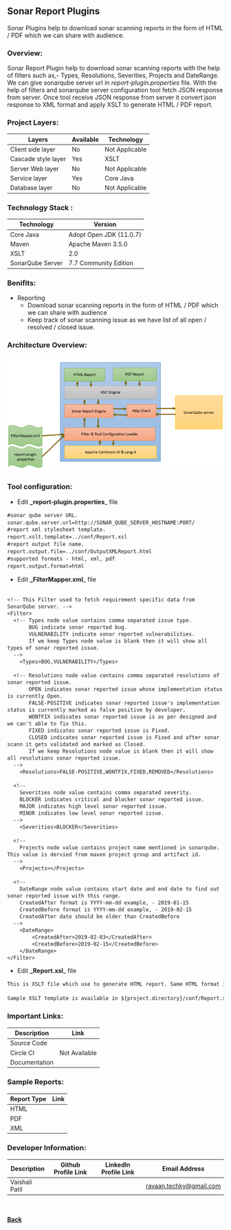 ## Sonar Report Plugins
Sonar Plugins help to download sonar scanning reports in the form of HTML / PDF which we can share with audience.

### Overview:
Sonar Report Plugin help to download sonar scanning reports with the help of filters such as,- Types, Resolutions, 
Severities, Projects and DateRange. We can give sonarqube server url in *report-plugin.properties* file. With the 
help of filters and sonarqube server configuration tool fetch JSON response from server. Once tool receive JSON 
response from server it convert json response to XML format and apply XSLT to generate HTML / PDF report.

### Project Layers:

| Layers | Available | Technology |
| ------ | ------ | ------ |
| Client side layer | No | Not Applicable |
| Cascade style layer | Yes | XSLT |
| Server Web layer | No | Not Applicable |
| Service layer | Yes | Core Java |
| Database layer | No | Not Applicable |

### Technology Stack :

| Technology | Version |
| ------- | ------- |
| Core Java | Adopt Open JDK (11.0.7) |
| Maven | Apache Maven 3.5.0 |
| XSLT | 2.0 |
| SonarQube Server | 7.7 Community Edition |

### Benifits:

- Reporting
  - Download sonar scanning reports in the form of HTML / PDF which we can share with audience
  - Keep track of sonar scanning issue as we have list of all open / resolved / closed issue.

### Architecture Overview:

  ![Overview](images/sonar-report-blockdiagram.png)

### Tool configuration:
 - Edit **_report-plugin.properties**_ file
  ```markdown
#sonar qube server URL.
sonar.qube.server.url=http://SONAR_QUBE_SERVER_HOSTNAME:PORT/
#report xml stylesheet template.
report.xslt.template=../conf/Report.xsl
#report output file name.
report.output.file=../conf/OutputXMLReport.html
#supported formats - html, xml, pdf
report.output.format=html
 ```
 - Edit **_FilterMapper.xml**_ file
 <pre><code>
&lt;!-- This Filter used to fetch requirement specific data from SonarQube server. --&gt;
&lt;Filter&gt;
  &lt;!-- Types node value contains comma separated issue type. 
       BUG indicate sonar reported bug. 
       VULNERABILITY indicate sonar reported vulnerabilities. 
       If we keep Types node value is blank then it will show all types of sonar reported issue.
  --&gt;
	&lt;Types&gt;BUG,VULNERABILITY&lt;/Types&gt;

  &lt;!-- Resolutions node value contains comma separated resolutions of sonar reported issue. 
       OPEN indicates sonar reported issue whose implementation status is currently Open. 
       FALSE-POSITIVE indicates sonar reported issue's implementation status is currently marked as false positive by developer. 
       WONTFIX indicates sonar reported issue is as per designed and we can't able to fix this.
       FIXED indicates sonar reported issue is Fixed.
       CLOSED indicates sonar reported issue is Fixed and after sonar scann it gets validated and marked as Closed. 
       If we keep Resolutions node value is blank then it will show all resolutions sonar reported issue.
  --&gt;
	&lt;Resolutions&gt;FALSE-POSITIVE,WONTFIX,FIXED,REMOVED&lt;/Resolutions&gt;

  &lt;!-- 
  	Severities node value contains comma separated severity.
	BLOCKER indicates critical and blocker sonar reported issue.
	MAJOR indicates high level sonar reported issue.
	MINOR indicates low level sonar reported issue.
  --&gt;
	&lt;Severities&gt;BLOCKER&lt;/Severities&gt;

  &lt;!-- 
  	Projects node value contains project name mentioned in sonarqube. This value is dervied from maven project group and artifact id.
  --&gt;
	&lt;Projects&gt;&lt;/Projects&gt;

  &lt;!-- 
  	DateRange node value contains start date and end date to find out sonar reported issue with this range.
	CreatedAfter format is YYYY-mm-dd example, - 2019-01-15
	CreatedBefore format is YYYY-mm-dd example, - 2019-02-15
	CreatedAfter date should be older than CreatedBefore
  --&gt;
	&lt;DateRange&gt;
		&lt;CreatedAfter&gt;2019-02-03&lt;/CreatedAfter&gt;
		&lt;CreatedBefore&gt;2019-02-15&lt;/CreatedBefore&gt;
	&lt;/DateRange&gt;
&lt;/Filter&gt;
</code></pre>

- Edit **_Report.xsl**_ file
 ```markdown
This is XSLT file which use to generate HTML report. Same HTML format is used in PDF file.

Sample XSLT template is available in ${project.directory}/conf/Report.xsl

```

### Important Links:

| Description | Link |
| -------- | -------- |
| Source Code | <span style="color: green;font-weight: bold;"><a href="https://github.com/ravaan-techky/sonar-plugins/archive/master.zip"><i class="fa fa-download"></i></a></span> |
| Circle CI <If Available> | Not Available |
| Documentation | <span style="color: green;font-weight: bold;"><a href="https://ravaan-techky.github.io/sonar-plugins/index"><i class="fa fa-folder-open"></i></a></span> |
  
### Sample Reports:
| Report Type | Link |
| -------- | -------- |
| HTML | <span style="color: green;font-weight: bold;"><a href="https://ravaan-techky.github.io/sonar-plugins/sample/html_report.html"><i class="fa fa-info"></i></a></span> |
| PDF | <span style="color: green;font-weight: bold;"><a href="https://ravaan-techky.github.io/sonar-plugins/sample/pdf_report.pdf"><i class="fa fa-info"></i></a></span> |
| XML | <span style="color: green;font-weight: bold;"><a href="https://ravaan-techky.github.io/sonar-plugins/sample/xml_report.xml"><i class="fa fa-info"></i></a></span> |


### Developer Information:

| Description | Github Profile Link  | LinkedIn Profile Link | Email Address
| -------- | -------- | -------- | -------- |
| Vaishali Patil | [<i class="fa fa-external-link"></i>](https://github.com/ravaan-techky/) | [<i class="fa fa-external-link"></i>](#) | [ravaan.techky@gmail.com](mailto:ravaan.techky@gmail.com) |

<br/><br/>
[<i class="fa fa-arrow-left"></i> **Back**](/documentation/)

